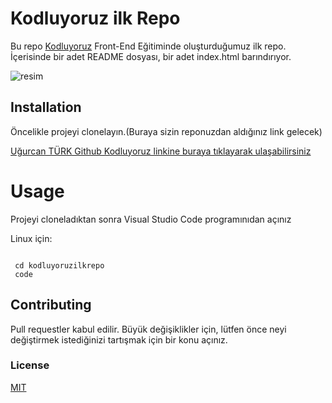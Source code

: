 

# Kodluyoruz ilk Repo 



Bu repo [Kodluyoruz]([link](https://www.kodluyoruz.org/)) Front-End Eğitiminde oluşturduğumuz ilk repo. İçerisinde bir adet README dosyası, bir adet index.html barındırıyor.

![resim](https://picsum.photos/id/237/200/300)

## Installation

Öncelikle projeyi clonelayın.(Buraya sizin reponuzdan aldığınız link gelecek)

[Uğurcan TÜRK Github Kodluyoruz linkine buraya tıklayarak ulaşabilirsiniz](https://github.com/uct-trk/kodluyoruzilkrepo.git)

# Usage

Projeyi cloneladıktan sonra Visual Studio Code programınıdan açınız

Linux için:

```

 cd kodluyoruzilkrepo
 code
```

## Contributing

Pull requestler kabul edilir. Büyük değişiklikler için, lütfen önce neyi değiştirmek istediğinizi tartışmak için bir konu açınız.

### License

[MIT]()















